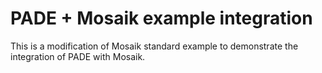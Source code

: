 # PADE + Mosaik example integration

This is a modification of Mosaik standard example to demonstrate the integration of PADE with Mosaik.
